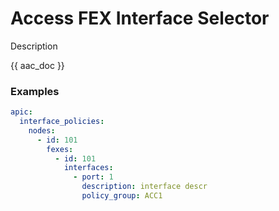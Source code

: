 # Access FEX Interface Selector

Description

{{ aac_doc }}
### Examples

```yaml
apic:
  interface_policies:
    nodes:
      - id: 101
        fexes:
          - id: 101
            interfaces:
              - port: 1
                description: interface descr
                policy_group: ACC1
```
